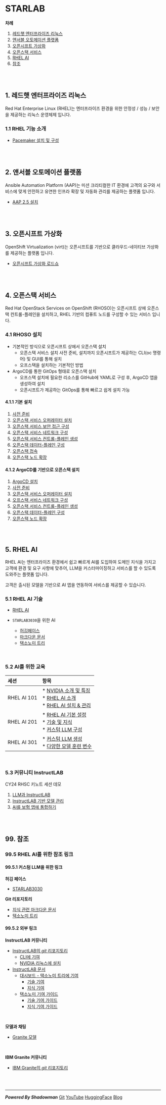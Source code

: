# STARLAB

**차례**
1. [레드햇 엔터프라이즈 리눅스](README.md#1-레드햇-엔터프라이즈-리눅스)
2. [앤서블 오토메이션 플랫폼](README.md#2-앤서블-오토메이션-플랫폼)
3. [오픈시프트 가상화](README.md#3-오픈시프트-가상화)
4. [오픈스택 서비스](README.md#4-오픈스택-서비스)
5. [RHEL AI](README.md#5-rhel-ai)
99. [참조](README.md#99-참조)
<br>
<br>

## 1. 레드햇 엔터프라이즈 리눅스

Red Hat Enterprise Linux (RHEL)는 엔터프라이즈 환경을 위한 안정성 / 성능 / 보안을 제공하는 리눅스 운영체제 입니다.

### 1.1 RHEL 기능 소개

* [Pacemaker 설치 및 구성](https://github.com/starlab3030/pacemaker)
<br>
<br>

## 2. 앤서블 오토메이션 플랫폼

Ansible Automation Platform (AAP)는 미션 크리티컬한 IT 환경에 고객의 요구와 서비스에 맞게 안전하고 유연한 인프라 확장 및 자동화 관리를 제공하는 플랫폼 입니다.

* [AAP 2.5 설치](https://github.com/starlab3030/aap-instalation)
<br>
<br>

## 3. 오픈시프트 가상화

OpenShift Virtualization (virt)는 오픈시프트를 기반으로 클라우드-네이티브 가상화를 제공하는 플랫폼 입니다.

* [오픈시프트 가상화 로드쇼](https://github.com/starlab3030/openshift-virt-lab/tree/main/openshift)
<br>
<br>

## 4. 오픈스택 서비스

Red Hat OpenStack Services on OpenShift (RHOSO)는 오픈시프트 상에 오픈스택 컨트롤-플레인을 설치하고, RHEL 기반의 컴퓨트 노드를 구성할 수 있는 서비스 입니다.

### 4.1 RHOSO 설치

* 기본적인 방식으로 오픈시프트 상에서 오픈스택 설치
  + 오픈스택 서비스 설치 사전 준비, 설치까지 오픈시프트가 제공하는 CLI(oc 명령어) 및 GUI를 통해 설치
  + 오프스택을 설치하는 기본적인 방법
* ArgoCD를 통한 GitOps 형태로 오픈스택 설치
  + 오프스택 설치에 필요한 리소스를 GitHub에 YAML로 구성 후, ArgoCD 앱을 생성하여 설치
  + 오픈시프트가 제공하는 GitOps를 통해 빠르고 쉽게 설치 가능

#### 4.1.1 기본 설치 

1. [사전 준비](https://github.com/starlab3030/rhoso-temp/blob/main/beta-lab/pre-requisite-ops.md)
2. [오픈스택 서비스 오퍼레이터 설치](https://github.com/starlab3030/rhoso-temp/blob/main/beta-lab/install-oso-operators.md)
3. [오픈스택 서비스 보안 접근 구성](https://github.com/starlab3030/rhoso-temp/blob/main/beta-lab/provide-secure-access-to-rhoso.md)
4. [오픈스택 서비스 네트워크 구성](https://github.com/starlab3030/rhoso-temp/blob/main/beta-lab/prepare-openshfit-for-rhoso-network-isolation.md)
5. [오픈스택 서비스 컨트롤-플레인 생성](https://github.com/starlab3030/rhoso-temp/blob/main/beta-lab/create-oso-ctl-plane.md)
6. [오픈스택 데이터-플레인 구성](https://github.com/starlab3030/rhoso-temp/blob/main/beta-lab/configure-data-plane.md)
7. [오픈스택 접속](https://github.com/starlab3030/rhoso-temp/blob/main/beta-lab/access-openstack.md)
8. [오픈스택 노드 확장](https://github.com/starlab3030/rhoso-temp/blob/main/beta-lab/scale-out-compute.md)

#### 4.1.2 ArgoCD를 기반으로 오픈스택 설치

1. [ArgoCD 설치](https://github.com/starlab3030/rhoso-temp/blob/main/beta-lab-via-argocd/install-argocd.md)
2. [사전 준비](https://github.com/starlab3030/rhoso-temp/blob/main/beta-lab-via-argocd/pre-requisite-ops-via-argocd.md)
3. [오픈스택 서비스 오퍼레이터 설치](https://github.com/starlab3030/rhoso-temp/blob/main/beta-lab-via-argocd/install-oso-operators-via-argocd.md)
4. [오프스택 서비스 네트워크 구성](https://github.com/starlab3030/rhoso-temp/blob/main/beta-lab-via-argocd/prepare-openshfit-for-rhoso-network-isolation-via-argocd.md)
5. [오픈스택 서비스 컨트롤-플레인 생성](https://github.com/starlab3030/rhoso-temp/blob/main/beta-lab-via-argocd/create-oso-ctl-plane-via-argocd.md)
6. [오픈스택 데이터-플레인 구성](https://github.com/starlab3030/rhoso-temp/blob/main/beta-lab-via-argocd/configure-data-plane-via-argocd.md)
7. [오픈스택 노드 확장](https://github.com/starlab3030/rhoso-temp/blob/main/beta-lab-via-argocd/scale-out-compute.md)
<br>
<br>

## 5. RHEL AI

RHEL AI는 엔터프라이즈 환경에서 쉽고 빠르게 AI를 도입하여 도메인 지식을 가지고 고객에 환경 및 요구 사항에 맞추어, LLM을 커스터마이징하고 서비스를 할 수 있도록 도와주는 플랫폼 입니다.

고객은 출시된 모델을 기반으로 AI 앱을 연동하여 서비스를 제공할 수 있습니다.

### 5.1 RHEL AI 기술

* [RHEL AI](https://github.com/starlab3030/rhel-ai)

* `STARLAB3030`을 위한 AI
  + [허깅페이스](https://github.com/starlab3030)
  + [마크다운 문서](https://github.com/starlab3030/knowledges_for_instructlab)
  + [택소노미 트리](https://github.com/starlab3030/taxonomy_for_instructlab)
<br>

### 5.2 AI를 위한 교육

|세션|항목|
|:---|:---|
|RHEL AI 101|* [NVIDIA 소개 및 특징](https://github.com/starlab3030/rhel-ai/blob/main/nvidia_gpus/nvidia_gpu_features.md)<br>* [RHEL AI 소개](https://github.com/starlab3030/rhel-ai/blob/main/contents/instroduction_of_rhel_ai.md)<br>* [RHEL AI 설치 & 관리](https://github.com/starlab3030/rhel-ai/blob/main/contents/manage_life-cycle_of_rhel_ai.md)|
|RHEL AI 201|* [RHEL AI 기본 설정](https://github.com/starlab3030/rhel-ai/blob/main/contents/rhel_ai.md)<br>* [기술 및 지식](https://github.com/starlab3030/rhel-ai/blob/main/contents/skills_and_knowledges.md)<br>* [커스텀 LLM 구성](https://github.com/starlab3030/rhel-ai/blob/main/contents/generate_custom_llm.md)|
|RHEL AI 301|* [커스텀 LLM 생성](https://github.com/starlab3030/rhel-ai/blob/main/sample_tests/custom_llm_with_dgx-h100.md)<br>* [다양한 모델 훈련 변수](https://github.com/starlab3030/rhel-ai/blob/main/sample_tests/train_llm_with_various_vars.md)|

<br>

<!---
<table>
  <tr>
    <th>세션</th>
    <th>항목</th>
  </tr>
  <tr>
    <td>RHEL AI 101</td>
    <td>
      <ul>
        <li><a href=https://github.com/starlab3030/rhel-ai/blob/main/nvidia_gpus/nvidia_gpu_features.md>NVIDIA 소개 및 특징</a></li>
        <li><a href=https://github.com/starlab3030/rhel-ai/blob/main/contents/instroduction_of_rhel_ai.md>RHEL AI 소개</a></li>
        <li><a href=https://github.com/starlab3030/rhel-ai/blob/main/contents/manage_life-cycle_of_rhel_ai.md>RHEL AI 설치 & 관리</a></li>
      </ul>
    </td>
  </tr>
  <tr>
    <td>RHEL AI 201</td>
    <td>
      <ul>
        <li><a href=https://github.com/starlab3030/rhel-ai/blob/main/contents/rhel_ai.md>RHEL AI 기본 설정</a></li>
        <li><a href=https://github.com/starlab3030/rhel-ai/blob/main/contents/skills_and_knowledges.md>기술 및 지식</a></li>
        <li><a href=https://github.com/starlab3030/rhel-ai/blob/main/contents/generate_custom_llm.md>커스텀 LLM 구성</a></li>
      </ul>
    </td>
  </tr>
  <tr>
    <td>RHEL AI 301</td>
    <td>
      <ul>
        <li><a href=https://github.com/starlab3030/rhel-ai/blob/main/sample_tests/custom_llm_with_dgx-h100.md>커스텀 LLM 생성</a></li>
        <li><a href=https://github.com/starlab3030/rhel-ai/blob/main/sample_tests/train_llm_with_various_vars.md>다양한 모델 훈련 변수</a></li>
      </ul>
    </td>
  </tr>
</table>
--->

### 5.3 커뮤니티 InstructLAB

CY24 RHSC 키노트 세션 데모
1. [LLM과 InstructLAB](https://github.com/starlab3030/rhel-ai/blob/main/rhsc-demo/introdution-of-lab.md)
2. [InstructLAB 기반 모델 관리](https://github.com/starlab3030/rhel-ai/blob/main/rhsc-demo/start-with-instructlab.md)
3. [AI를 보험 앱에 통합하기](https://github.com/starlab3030/rhel-ai/blob/main/rhsc-demo/integrate-ai-into-app.md)
<br>
<br>

## 99. 참조

<!---
### 99.1 RHEL을 위한 참조 링크

*차후 업데이트*
<br>

### 99.2 AAP를 위한 참조 링크

*차후 업데이트*
<br>

### 99.3 오픈시프트 가상화를 위한 참조 링크

*차후 업데이트*
<br>

### 99.4 RHOSO를 위한 참조 링크

*차후 업데이트*
<br>
--->

### 99.5 RHEL AI를 위한 참조 링크

#### 99.5.1 커스텀 LLM을 위한 링크

**허깅 페이스**
* [STARLAB3030](https://huggingface.co/starlab3030)

**Git 리포지토리**
* [지식 관련 마크다운 문서](https://github.com/starlab3030/knowledges_for_instructlab)
* [택소노미 트리](https://github.com/starlab3030/taxonomy_for_instructlab)

#### 99.5.2 외부 링크

**InstructLAB 커뮤니티**
* [InstructLAB의 *git* 리포지토리](https://github.com/instructlab)
  + [CLI에 기여](https://github.com/instructlab/instructlab/blob/main/CONTRIBUTING/CONTRIBUTING.md)
  + [NVIDIA 리눅스에 설치](https://docs.instructlab.ai/getting-started/linux_nvidia/)
* [InstructLAB 문서](https://docs.instructlab.ai/)
  + [대시보드 - 택소노미 트리에 기여](https://ui.instructlab.ai/)
    - [기술 기여](https://ui.instructlab.ai/contribute/skill)
    - [지식 기여](https://ui.instructlab.ai/contribute/knowledge)
  + [택소노미 기여 가이드](https://docs.instructlab.ai/taxonomy/upstream/contribution_guidelines/)
    - [기술 기여 가이드](https://docs.instructlab.ai/taxonomy/upstream/skills_contribution_details/)
    - [지식 기여 가이드](https://docs.instructlab.ai/taxonomy/upstream/knowledge_contribution_details/)
<br>

**모델과 채팅**
* [Granite 모델](https://ui.instructlab.ai/playground/chat)
<br>

**IBM Granite 커뮤니티**
* [IBM Granite의 *git* 리포지토리](https://github.com/ibm-granite)
<br>
<br>

------

***Powered By Shadowman*** [Git](https://github.com/starlab3030/starlab3030.github.io) [YouTube](https://www.youtube.com/@starlab3030) [HuggingFace](https://huggingface.co/starlab3030) [Blog](https://blog.naver.com/dark_selee)
